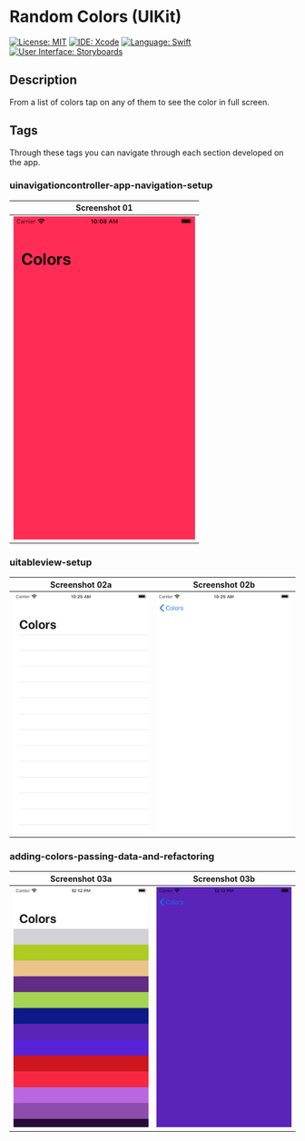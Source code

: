 # Random Colors (UIKit)

[![License: MIT](https://img.shields.io/badge/License-MIT-yellow.svg)](https://opensource.org/licenses/MIT)
[![IDE: Xcode](https://img.shields.io/badge/IDE-Xcode%2011-blue.svg)](https://developer.apple.com/xcode/)
[![Language: Swift](https://img.shields.io/badge/Language-Swift-red.svg)](https://swift.org/blog/)
[![User Interface: Storyboards](https://img.shields.io/badge/User%20Interface-Storyboards-green)](https://developer.apple.com/xcode/interface-builder/)

## Description

From a list of colors tap on any of them to see the color in full screen.

## Tags

Through these tags you can navigate through each section developed on the app.

### uinavigationcontroller-app-navigation-setup

| Screenshot 01 |
| ------------- |
| ![ss01](.screenshots/ss01.png) |

### uitableview-setup

| Screenshot 02a | Screenshot 02b |
| ------------- | ------------- |
| ![ss02a](.screenshots/ss02a.png) | ![ss02b](.screenshots/ss02b.png) |

### adding-colors-passing-data-and-refactoring

| Screenshot 03a | Screenshot 03b |
| ------------- | ------------- |
| ![ss03a](.screenshots/ss03a.png) | ![ss03b](.screenshots/ss03b.png) |
